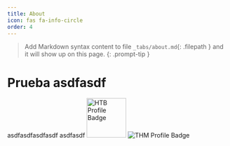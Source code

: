 ```yaml
---
title: About
icon: fas fa-info-circle
order: 4
---
```


> Add Markdown syntax content to file `_tabs/about.md`{: .filepath } and it will show up on this page.
{: .prompt-tip }


# Prueba asdfasdf

asdfasdfasdfasdf
asdfasdf
<img src="https://www.hackthebox.eu/badge/image/854155" alt="HTB Profile Badge" height="90"/> 
<img src="https://tryhackme-badges.s3.amazonaws.com/luckyStr1ke.png" alt="THM Profile Badge" />

